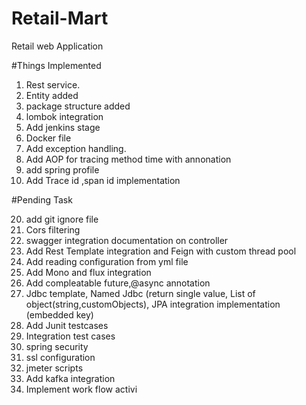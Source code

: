 # Retail-Mart
Retail web Application

#Things Implemented

1. Rest service.
2. Entity added
3. package structure added
4. lombok integration
9. Add jenkins stage
10. Docker file
1. Add exception handling.
2. Add AOP for tracing method time with annonation
19. add spring profile 
7. Add Trace id ,span id implementation

#Pending Task

20. add git ignore file
16. Cors filtering
14. swagger integration documentation on controller
4. Add Rest Template integration and Feign with custom thread pool
5. Add reading configuration from yml file
5. Add Mono and flux integration
6. Add compleatable future,@async annotation
11. Jdbc template, Named Jdbc (return single value, List of object(string,customObjects), JPA integration implementation (embedded key)
12. Add Junit testcases
13. Integration test cases
15. spring security
17. ssl configuration
18. jmeter scripts
3. Add kafka integration
8. Implement work flow activi 


